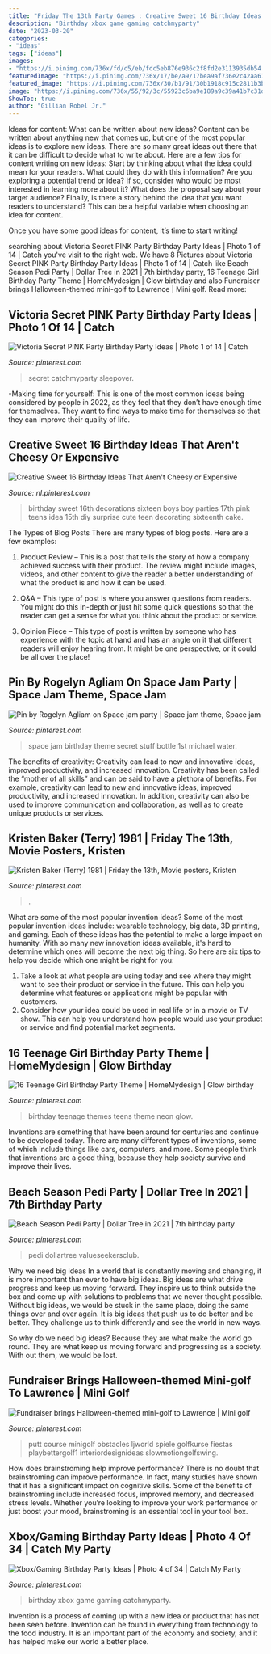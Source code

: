 ```yaml
---
title: "Friday The 13th Party Games : Creative Sweet 16 Birthday Ideas That Aren&#039;t Cheesy Or Expensive"
description: "Birthday xbox game gaming catchmyparty"
date: "2023-03-20"
categories:
- "ideas"
tags: ["ideas"]
images:
- "https://i.pinimg.com/736x/fd/c5/eb/fdc5eb876e936c2f8fd2e3113935db54.jpg"
featuredImage: "https://i.pinimg.com/736x/17/be/a9/17bea9af736e2c42aa6168bbf96b5cc0--space-jam-party-rd-birthday.jpg"
featured_image: "https://i.pinimg.com/736x/30/b1/91/30b1918c915c2811b3bdb92b6ab34854.jpg"
image: "https://i.pinimg.com/736x/55/92/3c/55923c6ba9e189a9c39a41b7c31dc303.jpg"
ShowToc: true
author: "Gillian Robel Jr."
---
```



Ideas for content: What can be written about new ideas?
Content can be written about anything new that comes up, but one of the most popular ideas is to explore new ideas. There are so many great ideas out there that it can be difficult to decide what to write about. Here are a few tips for content writing on new ideas:
Start by thinking about what the idea could mean for your readers. What could they do with this information? Are you exploring a potential trend or idea? If so, consider who would be most interested in learning more about it? What does the proposal say about your target audience? Finally, is there a story behind the idea that you want readers to understand? This can be a helpful variable when choosing an idea for content.

Once you have some good ideas for content, it’s time to start writing!

	

		
searching about Victoria Secret PINK Party Birthday Party Ideas | Photo 1 of 14 | Catch you've visit to the right web. We have 8 Pictures about Victoria Secret PINK Party Birthday Party Ideas | Photo 1 of 14 | Catch like Beach Season Pedi Party | Dollar Tree in 2021 | 7th birthday party, 16 Teenage Girl Birthday Party Theme | HomeMydesign | Glow birthday and also Fundraiser brings Halloween-themed mini-golf to Lawrence | Mini golf. Read more:
		
    
## Victoria Secret PINK Party Birthday Party Ideas | Photo 1 Of 14 | Catch

<img loading=lazy src="https://i.pinimg.com/originals/e4/4e/c4/e44ec41ebf6e621894e35b1ad194b356.jpg" onerror="this.onerror=null;this.src='https://tse1.mm.bing.net/th?id=OIP.In6a9ThVbfY81EajZQh_VwHaJ4&amp;pid=15.1';" alt="Victoria Secret PINK Party Birthday Party Ideas | Photo 1 of 14 | Catch">

_Source: pinterest.com_

>secret catchmyparty sleepover. 

	

-Making time for yourself: This is one of the most common ideas being considered by people in 2022, as they feel that they don’t have enough time for themselves. They want to find ways to make time for themselves so that they can improve their quality of life.

    
## Creative Sweet 16 Birthday Ideas That Aren&#039;t Cheesy Or Expensive

<img loading=lazy src="https://i.pinimg.com/736x/30/b1/91/30b1918c915c2811b3bdb92b6ab34854.jpg" onerror="this.onerror=null;this.src='https://tse1.mm.bing.net/th?id=OIP.4DavcMoYFoFqtlvXKoOrFgHaJ6&amp;pid=15.1';" alt="Creative Sweet 16 Birthday Ideas That Aren&#039;t Cheesy or Expensive">

_Source: nl.pinterest.com_

>birthday sweet 16th decorations sixteen boys boy parties 17th pink teens idea 15th diy surprise cute teen decorating sixteenth cake. 

	

The Types of Blog Posts
There are many types of blog posts. Here are a few examples:
1. Product Review – This is a post that tells the story of how a company achieved success with their product. The review might include images, videos, and other content to give the reader a better understanding of what the product is and how it can be used.

2. Q&A – This type of post is where you answer questions from readers. You might do this in-depth or just hit some quick questions so that the reader can get a sense for what you think about the product or service.

3. Opinion Piece – This type of post is written by someone who has experience with the topic at hand and has an angle on it that different readers will enjoy hearing from. It might be one perspective, or it could be all over the place!


    
## Pin By Rogelyn Agliam On Space Jam Party | Space Jam Theme, Space Jam

<img loading=lazy src="https://i.pinimg.com/736x/17/be/a9/17bea9af736e2c42aa6168bbf96b5cc0--space-jam-party-rd-birthday.jpg" onerror="this.onerror=null;this.src='https://tse1.mm.bing.net/th?id=OIP.JuochvqY5VWTR5u14qEUWgHaJ3&amp;pid=15.1';" alt="Pin by Rogelyn Agliam on Space jam party | Space jam theme, Space jam">

_Source: pinterest.com_

>space jam birthday theme secret stuff bottle 1st michael water. 

	

The benefits of creativity: Creativity can lead to new and innovative ideas, improved productivity, and increased innovation.
Creativity has been called the “mother of all skills” and can be said to have a plethora of benefits. For example, creativity can lead to new and innovative ideas, improved productivity, and increased innovation. In addition, creativity can also be used to improve communication and collaboration, as well as to create unique products or services.

    
## Kristen Baker (Terry) 1981 | Friday The 13th, Movie Posters, Kristen

<img loading=lazy src="https://i.pinimg.com/736x/fd/c5/eb/fdc5eb876e936c2f8fd2e3113935db54.jpg" onerror="this.onerror=null;this.src='https://tse2.mm.bing.net/th?id=OIP.VRSJGDFk-MRMOivnv-mYfwHaKh&amp;pid=15.1';" alt="Kristen Baker (Terry) 1981 | Friday the 13th, Movie posters, Kristen">

_Source: pinterest.com_

>. 

	

What are some of the most popular invention ideas?
Some of the most popular invention ideas include: wearable technology, big data, 3D printing, and gaming. Each of these ideas has the potential to make a large impact on humanity. With so many new innovation ideas available, it's hard to determine which ones will become the next big thing. So here are six tips to help you decide which one might be right for you: 
1) Take a look at what people are using today and see where they might want to see their product or service in the future. This can help you determine what features or applications might be popular with customers. 
2) Consider how your idea could be used in real life or in a movie or TV show. This can help you understand how people would use your product or service and find potential market segments.

    
## 16 Teenage Girl Birthday Party Theme | HomeMydesign | Glow Birthday

<img loading=lazy src="https://i.pinimg.com/736x/a8/11/14/a811142536acf6d122dbd2fc337a0f01--teenage-girl-birthday-girls-birthday-party-themes.jpg" onerror="this.onerror=null;this.src='https://tse2.mm.bing.net/th?id=OIP.OBbnGJUTQNondWn0YsfUxgHaMa&amp;pid=15.1';" alt="16 Teenage Girl Birthday Party Theme | HomeMydesign | Glow birthday">

_Source: pinterest.com_

>birthday teenage themes teens theme neon glow. 

	

Inventions are something that have been around for centuries and continue to be developed today. There are many different types of inventions, some of which include things like cars, computers, and more. Some people think that inventions are a good thing, because they help society survive and improve their lives.

    
## Beach Season Pedi Party | Dollar Tree In 2021 | 7th Birthday Party

<img loading=lazy src="https://i.pinimg.com/736x/2a/d3/8a/2ad38a2c1b536c09d04724dba8f09530.jpg" onerror="this.onerror=null;this.src='https://tse2.mm.bing.net/th?id=OIP.zc00gdWZpnO6S7aZvTulCAHaHa&amp;pid=15.1';" alt="Beach Season Pedi Party | Dollar Tree in 2021 | 7th birthday party">

_Source: pinterest.com_

>pedi dollartree valueseekersclub. 

	

Why we need big ideas
In a world that is constantly moving and changing, it is more important than ever to have big ideas. Big ideas are what drive progress and keep us moving forward. They inspire us to think outside the box and come up with solutions to problems that we never thought possible.
Without big ideas, we would be stuck in the same place, doing the same things over and over again. It is big ideas that push us to do better and be better. They challenge us to think differently and see the world in new ways.

So why do we need big ideas? Because they are what make the world go round. They are what keep us moving forward and progressing as a society. With out them, we would be lost.

    
## Fundraiser Brings Halloween-themed Mini-golf To Lawrence | Mini Golf

<img loading=lazy src="https://i.pinimg.com/736x/55/92/3c/55923c6ba9e189a9c39a41b7c31dc303.jpg" onerror="this.onerror=null;this.src='https://tse1.mm.bing.net/th?id=OIP.A7Bt1hMXBVF1itx17NEL4QHaK1&amp;pid=15.1';" alt="Fundraiser brings Halloween-themed mini-golf to Lawrence | Mini golf">

_Source: pinterest.com_

>putt course minigolf obstacles ljworld spiele golfkurse fiestas playbettergolf1 interiordesignideas slowmotiongolfswing. 

	

How does brainstroming help improve performance?
There is no doubt that brainstroming can improve performance. In fact, many studies have shown that it has a significant impact on cognitive skills. Some of the benefits of brainstroming include increased focus, improved memory, and decreased stress levels. Whether you’re looking to improve your work performance or just boost your mood, brainstroming is an essential tool in your tool box.

    
## Xbox/Gaming Birthday Party Ideas | Photo 4 Of 34 | Catch My Party

<img loading=lazy src="https://i.pinimg.com/736x/08/96/5a/08965ad1897889da678071e70323ea5e.jpg" onerror="this.onerror=null;this.src='https://tse3.mm.bing.net/th?id=OIP.8HGt9yqXnNY2GaHFuI-dSQHaJ3&amp;pid=15.1';" alt="Xbox/Gaming Birthday Party Ideas | Photo 4 of 34 | Catch My Party">

_Source: pinterest.com_

>birthday xbox game gaming catchmyparty. 

	

Invention is a process of coming up with a new idea or product that has not been seen before. Invention can be found in everything from technology to the food industry. It is an important part of the economy and society, and it has helped make our world a better place.

